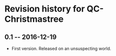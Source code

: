 # Revision history for QC-Christmastree

## 0.1  -- 2016-12-19

* First version. Released on an unsuspecting world.
